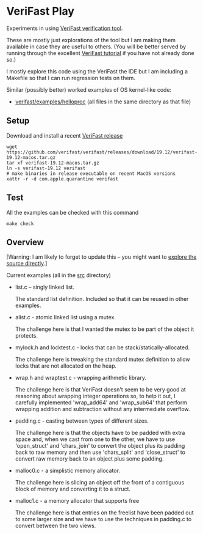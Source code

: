 # VeriFast Play

Experiments in using [VeriFast verification tool](https://github.com/verifast/verifast).

These are mostly just explorations of the tool but I am making them available
in case they are useful to others.
(You will be better served by running through the excellent
[VeriFast tutorial](https://people.cs.kuleuven.be/~bart.jacobs/verifast/tutorial.pdf)
if you have not already done so.)

I mostly explore this code using the VeriFast the IDE but I am including
a Makefile so that I can run regression tests on them.

Similar (possibly better) worked examples of OS kernel-like code:

- [verifast/examples/helloproc](https://github.com/verifast/verifast/blob/master/examples/helloproc/vf_README.txt)
  (all files in the same directory as that file)

## Setup

Download and install a recent [VeriFast
release](https://github.com/verifast/verifast/releases)

    wget https://github.com/verifast/verifast/releases/download/19.12/verifast-19.12-macos.tar.gz
    tar xf verifast-19.12-macos.tar.gz
    ln -s verifast-19.12 verifast
    # make binaries in release executable on recent MacOS versions
    xattr -r -d com.apple.quarantine verifast

## Test

All the examples can be checked with this command

    make check

## Overview

[Warning: I am likely to forget to update this – you might want to [explore the source directly](src).]

Current examples (all in the [src](src) directory)

- list.c – singly linked list.

  The standard list definition. Included so that it can be reused in other
  examples.

- alist.c - atomic linked list using a mutex.

  The challenge here is that I wanted the mutex to be part of the
  object it protects.

- mylock.h and locktest.c - locks that can be stack/statically-allocated.

  The challenge here is tweaking the standard mutex definition to allow
  locks that are not allocated on the heap.

- wrap.h and wraptest.c - wrapping arithmetic library.

  The challenge here is that VeriFast doesn't seem to be very good at reasoning
  about wrapping integer operations so, to help it out, I carefully implemented
  'wrap_add64' and 'wrap_sub64' that perform wrapping addition and subtraction
  without any intermediate overflow.

- padding.c - casting between types of different sizes.

  The challenge here is that the objects have to be padded with extra space
  and, when we cast from one to the other, we have to use 'open_struct' and 'chars_join'
  to convert the object plus its padding back to raw memory and then
  use 'chars_split' and 'close_struct' to convert raw memory back to an object
  plus some padding.

- malloc0.c - a simplistic memory allocator.

  The challenge here is slicing an object off the front of a contiguous block
  of memory and converting it to a struct.

- malloc1.c - a memory allocator that supports free

  The challenge here is that entries on the freelist have been padded out to
  some larger size and we have to use the techniques in padding.c to
  convert between the two views.
